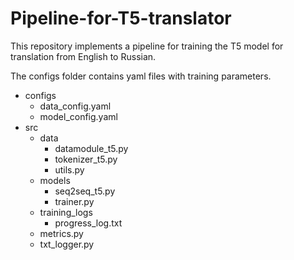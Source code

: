 # Pipeline-for-T5-translator
This repository implements a pipeline for training the T5 model for translation from English to Russian.

The configs folder contains yaml files with training parameters.

- configs
  - data_config.yaml
  - model_config.yaml
- src
  - data
    - datamodule_t5.py
    - tokenizer_t5.py
    - utils.py
  - models
     - seq2seq_t5.py
     - trainer.py
  - training_logs
    - progress_log.txt
  - metrics.py
  - txt_logger.py
